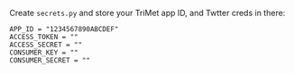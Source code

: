 Create `secrets.py` and store your TriMet app ID, and Twtter creds in there:
```
APP_ID = "1234567890ABCDEF"
ACCESS_TOKEN = ""
ACCESS_SECRET = ""
CONSUMER_KEY = ""
CONSUMER_SECRET = ""
```